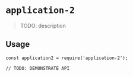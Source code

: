 # `application-2`

> TODO: description

## Usage

```
const application2 = require('application-2');

// TODO: DEMONSTRATE API
```
